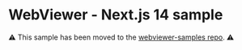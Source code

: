 # WebViewer - Next.js 14 sample

⚠️ This sample has been moved to the [webviewer-samples repo](https://github.com/ApryseSDK/webviewer-samples/tree/main/webviewer-nextjs-14). ⚠️
